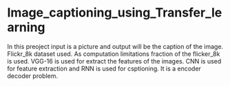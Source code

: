 # Image_captioning_using_Transfer_learning
In this preoject input is a picture and output will be the caption of the image.
Flickr_8k dataset used.
As computation limitations fraction of the flicker_8k is used.
VGG-16 is used for extract the features of the images.
CNN is used for feature extraction and RNN is used for csptioning. It is a encoder decoder problem.
